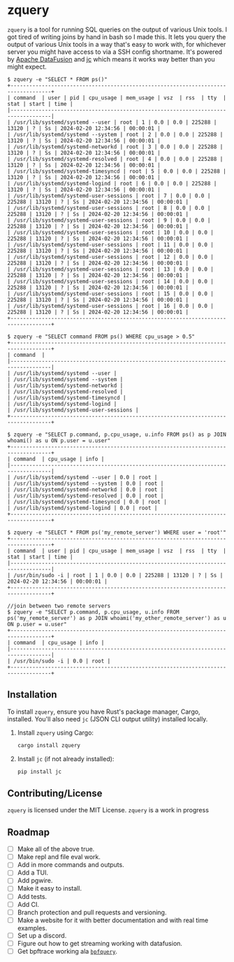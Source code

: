 # zquery

`zquery` is a tool for running SQL queries on the output of various Unix tools. I got tired of writing joins by hand in bash so I made this. It lets you query the output of various Unix tools in a way that's easy to work with, for whichever server you might have access to via a SSH config shortname. It's powered by [Apache DataFusion](https://datafusion.apache.org/) and [jc](https://github.com/kellyjonbrazil/jc) which means it works way better than you might expect.

```
$ zquery -e "SELECT * FROM ps()"
+-----------------------------------------------------------------------------------+
| command  | user | pid | cpu_usage | mem_usage | vsz  | rss  | tty  | stat | start | time |
|-----------------------------------------------------------------------------------|
| /usr/lib/systemd/systemd --user | root | 1 | 0.0 | 0.0 | 225288 | 13120 | ? | Ss | 2024-02-20 12:34:56 | 00:00:01 |
| /usr/lib/systemd/systemd --system | root | 2 | 0.0 | 0.0 | 225288 | 13120 | ? | Ss | 2024-02-20 12:34:56 | 00:00:01 |
| /usr/lib/systemd/systemd-networkd | root | 3 | 0.0 | 0.0 | 225288 | 13120 | ? | Ss | 2024-02-20 12:34:56 | 00:00:01 |
| /usr/lib/systemd/systemd-resolved | root | 4 | 0.0 | 0.0 | 225288 | 13120 | ? | Ss | 2024-02-20 12:34:56 | 00:00:01 |
| /usr/lib/systemd/systemd-timesyncd | root | 5 | 0.0 | 0.0 | 225288 | 13120 | ? | Ss | 2024-02-20 12:34:56 | 00:00:01 |
| /usr/lib/systemd/systemd-logind | root | 6 | 0.0 | 0.0 | 225288 | 13120 | ? | Ss | 2024-02-20 12:34:56 | 00:00:01 |
| /usr/lib/systemd/systemd-user-sessions | root | 7 | 0.0 | 0.0 | 225288 | 13120 | ? | Ss | 2024-02-20 12:34:56 | 00:00:01 |
| /usr/lib/systemd/systemd-user-sessions | root | 8 | 0.0 | 0.0 | 225288 | 13120 | ? | Ss | 2024-02-20 12:34:56 | 00:00:01 |
| /usr/lib/systemd/systemd-user-sessions | root | 9 | 0.0 | 0.0 | 225288 | 13120 | ? | Ss | 2024-02-20 12:34:56 | 00:00:01 |
| /usr/lib/systemd/systemd-user-sessions | root | 10 | 0.0 | 0.0 | 225288 | 13120 | ? | Ss | 2024-02-20 12:34:56 | 00:00:01 |
| /usr/lib/systemd/systemd-user-sessions | root | 11 | 0.0 | 0.0 | 225288 | 13120 | ? | Ss | 2024-02-20 12:34:56 | 00:00:01 |
| /usr/lib/systemd/systemd-user-sessions | root | 12 | 0.0 | 0.0 | 225288 | 13120 | ? | Ss | 2024-02-20 12:34:56 | 00:00:01 |
| /usr/lib/systemd/systemd-user-sessions | root | 13 | 0.0 | 0.0 | 225288 | 13120 | ? | Ss | 2024-02-20 12:34:56 | 00:00:01 |
| /usr/lib/systemd/systemd-user-sessions | root | 14 | 0.0 | 0.0 | 225288 | 13120 | ? | Ss | 2024-02-20 12:34:56 | 00:00:01 |
| /usr/lib/systemd/systemd-user-sessions | root | 15 | 0.0 | 0.0 | 225288 | 13120 | ? | Ss | 2024-02-20 12:34:56 | 00:00:01 |
| /usr/lib/systemd/systemd-user-sessions | root | 16 | 0.0 | 0.0 | 225288 | 13120 | ? | Ss | 2024-02-20 12:34:56 | 00:00:01 |
+-----------------------------------------------------------------------------------+

$ zquery -e "SELECT command FROM ps() WHERE cpu_usage > 0.5"
+-----------------------------------------------------------------------------------+
| command  |
|-----------------------------------------------------------------------------------|
| /usr/lib/systemd/systemd --user |
| /usr/lib/systemd/systemd --system |
| /usr/lib/systemd/systemd-networkd |
| /usr/lib/systemd/systemd-resolved |
| /usr/lib/systemd/systemd-timesyncd |
| /usr/lib/systemd/systemd-logind |
| /usr/lib/systemd/systemd-user-sessions |
+-----------------------------------------------------------------------------------+

$ zquery -e "SELECT p.command, p.cpu_usage, u.info FROM ps() as p JOIN whoami() as u ON p.user = u.user"
+-----------------------------------------------------------------------------------+
| command  | cpu_usage | info |
|-----------------------------------------------------------------------------------|
| /usr/lib/systemd/systemd --user | 0.0 | root |
| /usr/lib/systemd/systemd --system | 0.0 | root |
| /usr/lib/systemd/systemd-networkd | 0.0 | root |
| /usr/lib/systemd/systemd-resolved | 0.0 | root |
| /usr/lib/systemd/systemd-timesyncd | 0.0 | root |
| /usr/lib/systemd/systemd-logind | 0.0 | root |
+-----------------------------------------------------------------------------------+

$ zquery -e "SELECT * FROM ps('my_remote_server') WHERE user = 'root'" 
+-----------------------------------------------------------------------------------+
| command  | user | pid | cpu_usage | mem_usage | vsz  | rss  | tty  | stat | start | time |
|-----------------------------------------------------------------------------------|
| /usr/bin/sudo -i | root | 1 | 0.0 | 0.0 | 225288 | 13120 | ? | Ss | 2024-02-20 12:34:56 | 00:00:01 |
+-----------------------------------------------------------------------------------+

//join between two remote servers
$ zquery -e "SELECT p.command, p.cpu_usage, u.info FROM ps('my_remote_server') as p JOIN whoami('my_other_remote_server') as u ON p.user = u.user"
+-----------------------------------------------------------------------------------+
| command  | cpu_usage | info |
|-----------------------------------------------------------------------------------|
| /usr/bin/sudo -i | 0.0 | root |
+-----------------------------------------------------------------------------------+
```



## Installation

To install `zquery`, ensure you have Rust's package manager, Cargo, installed. You'll also need `jc` (JSON CLI output utility) installed locally.

1. Install `zquery` using Cargo:

   ```bash
   cargo install zquery
   ```

2. Install `jc` (if not already installed):

   ```bash
   pip install jc
   ```

## Contributing/License

`zquery` is licensed under the MIT License. `zquery` is a work in progress 


## Roadmap 

- [ ] Make all of the above true. 
- [ ] Make repl and file eval work.
- [ ] Add in more commands and outputs. 
- [ ] Add a TUI. 
- [ ] Add pgwire.
- [ ] Make it easy to install.
- [ ] Add tests. 
- [ ] Add CI.
- [ ] Branch protection and pull requests and versioning.
- [ ] Make a website for it with better documentation and with real time examples.
- [ ] Set up a discord.
- [ ] Figure out how to get streaming working with datafusion. 
- [ ] Get bpftrace working ala [`bpfquery`](https://bpfquery.com).
